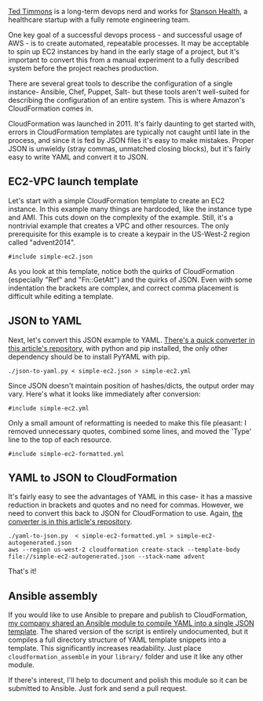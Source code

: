 [Ted Timmons](http://twitter.com/tedder42) is a long-term devops nerd and works for [Stanson Health](http://stansonhealth.com/), a healthcare startup with a fully remote engineering team.

One key goal of a successful devops process - and successful usage of AWS - is to create automated, repeatable processes. It may be acceptable to spin up EC2 instances by hand in the early stage of a project, but it's important to convert this from a manual experiment to a fully described system before the project reaches production.

There are several great tools to describe the configuration of a single instance- Ansible, Chef, Puppet, Salt- but these tools aren't well-suited for describing the configuration of an entire system. This is where Amazon's CloudFormation comes in.

CloudFormation was launched in 2011. It's fairly daunting to get started with, errors in CloudFormation templates are typically not caught until late in the process, and since it is fed by JSON files it's easy to make mistakes. Proper JSON is unwieldy (stray commas, unmatched closing blocks), but it's fairly easy to write YAML and convert it to JSON.

## EC2-VPC launch template

Let's start with a simple CloudFormation template to create an EC2 instance. In this example many things are hardcoded, like the instance type and AMI. This cuts down on the complexity of the example. Still, it's a nontrivial example that creates a VPC and other resources. The only prerequisite for this example is to create a keypair in the US-West-2 region called "advent2014".

    #include simple-ec2.json

As you look at this template, notice both the quirks of CloudFormation (especially "Ref" and "Fn::GetAtt") and the quirks of JSON. Even with some indentation the brackets are complex, and correct comma placement is difficult while editing a template.

## JSON to YAML

Next, let's convert this JSON example to YAML. [There's a quick converter in this article's repository](https://github.com/tedder/aws-advent-2014-yml-cloudformation/blob/master/json-to-yaml.py), with python and pip installed, the only other dependency should be to install PyYAML with pip.

    ./json-to-yaml.py < simple-ec2.json > simple-ec2.yml

Since JSON doesn't maintain position of hashes/dicts, the output order may vary. Here's what it looks like immediately after conversion:

    #include simple-ec2.yml

Only a small amount of reformatting is needed to make this file pleasant: I removed unnecessary quotes, combined some lines, and moved the 'Type' line to the top of each resource.

    #include simple-ec2-formatted.yml

## YAML to JSON to CloudFormation

It's fairly easy to see the advantages of YAML in this case- it has a massive reduction in brackets and quotes and no need for commas. However, we need to convert this back to JSON for CloudFormation to use. Again, [the converter is in this article's repository](https://github.com/tedder/aws-advent-2014-yml-cloudformation/blob/master/yaml-to-json.py).

    ./yaml-to-json.py  < simple-ec2-formatted.yml > simple-ec2-autogenerated.json
    aws --region us-west-2 cloudformation create-stack --template-body file://simple-ec2-autogenerated.json --stack-name advent

That's it!


## Ansible assembly

If you would like to use Ansible to prepare and publish to CloudFormation, [my company shared an Ansible module to compile YAML into a single JSON template](https://github.com/stansonhealth/ansible-modules/blob/master/cloudformation_assemble). The shared version of the script is entirely undocumented, but it compiles a full directory structure of YAML template snippets into a template. This significantly increases readability. Just place `cloudformation_assemble` in your `library/` folder and use it like any other module.

If there's interest, I'll help to document and polish this module so it can be submitted to Ansible. Just fork and send a pull request.

